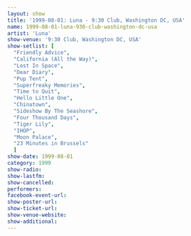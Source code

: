 ```yaml
---
layout: show
title: '1999-08-01: Luna - 9:30 Club, Washington DC, USA'
name: 1999-08-01-luna-930-club-washington-dc-usa
artist: 'Luna'
show-venue: '9:30 Club, Washington DC, USA'
show-setlist: [
  "Friendly Advice",
  "California (All the Way)",
  "Lost In Space",
  "Dear Diary",
  "Pup Tent",
  "Superfreaky Memories",
  "Time to Quit",
  "Hello Little One",
  "Chinatown",
  "Sideshow By The Seashore",
  "Four Thousand Days",
  "Tiger Lily",
  "IHOP",
  "Moon Palace",
  "23 Minutes in Brussels"
  ]
show-date: 1999-08-01
category: 1999
show-radio: 
show-lastfm: 
show-cancelled: 
performers: 
facebook-event-url: 
show-poster-url: 
show-ticket-url: 
show-venue-website: 
show-additional: 
---
```


